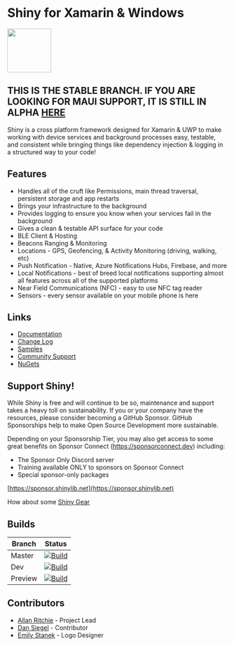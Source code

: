﻿# Shiny for Xamarin & Windows 
<img src="https://github.com/shinyorg/shiny/raw/master/art/logo.png" width="100" /> 

## THIS IS THE STABLE BRANCH.  IF YOU ARE LOOKING FOR MAUI SUPPORT, IT IS STILL IN ALPHA [HERE](https://github.com/shinyorg/shiny/tree/master)

Shiny is a cross platform framework designed for Xamarin & UWP to make working with device services and background processes easy, testable, and consistent while bringing
things like dependency injection & logging in a structured way to your code!

## Features
* Handles all of the cruft like Permissions, main thread traversal, persistent storage and app restarts
* Brings your infrastructure to the background
* Provides logging to ensure you know when your services fail in the background 
* Gives a clean & testable API surface for your code
* BLE Client & Hosting
* Beacons Ranging & Monitoring
* Locations - GPS, Geofencing, & Activity Monitoring (driving, walking, etc)
* Push Notification - Native, Azure Notifications Hubs, Firebase, and more
* Local Notifications - best of breed local notifications supporting almost all features across all of the supported platforms
* Near Field Communications (NFC) - easy to use NFC tag reader
* Sensors - every sensor available on your mobile phone is here

## Links
* [Documentation](https://shinylib.net)
* [Change Log](https://shinylib.net/release-notes/)
* [Samples](https://samples.shinylib.net)
* [Community Support](https://github.com/shinyorg/shiny/discussions)
* [NuGets](https://www.nuget.org/profiles/ShinyLib)

## Support Shiny!

While Shiny is free and will continue to be so, maintenance and support takes a heavy toll on sustainability. If you or your company have the resources, please consider becoming a GitHub Sponsor. GitHub Sponsorships help to make Open Source Development more sustainable.

Depending on your Sponsorship Tier, you may also get access to some great benefits on Sponsor Connect (https://sponsorconnect.dev) including:
- The Sponsor Only Discord server
- Training available ONLY to sponsors on Sponsor Connect
- Special sponsor-only packages

[https://sponsor.shinylib.net](https://sponsor.shinylib.net)

How about some [Shiny Gear](https://www.redbubble.com/shop/ap/45038461)

## Builds

Branch|Status
------|------
Master|[![Build](https://github.com/shinyorg/shiny/actions/workflows/build.yml/badge.svg?branch=master)](https://github.com/shinyorg/shiny/actions/workflows/build.yml)|
Dev|[![Build](https://github.com/shinyorg/shiny/actions/workflows/build.yml/badge.svg?branch=dev)](https://github.com/shinyorg/shiny/actions/workflows/build.yml)|
Preview|[![Build](https://github.com/shinyorg/shiny/actions/workflows/build.yml/badge.svg?branch=preview)](https://github.com/shinyorg/shiny/actions/workflows/build.yml)|

## Contributors
* [Allan Ritchie](https://github.com/aritchie) - Project Lead
* [Dan Siegel](https://github.com/dansiegel) - Contributor
* [Emily Stanek](https://github.com/emilystanek) - Logo Designer
